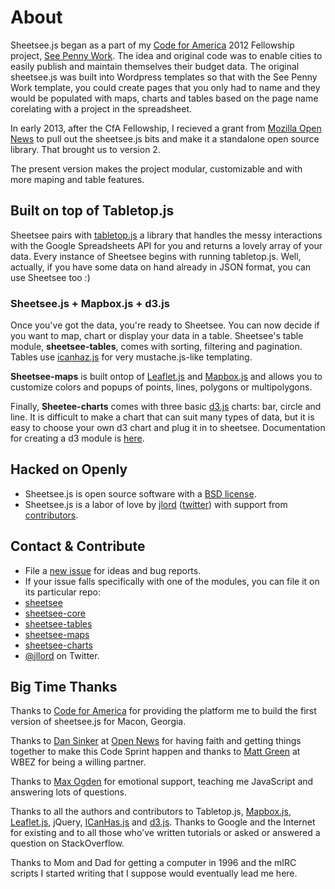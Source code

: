 # About

Sheetsee.js began as a part of my [Code for America](http://www.codeforamerica.org) 2012 Fellowship project, [See Penny Work](http://www.seepennywork.in). The idea and original code was to enable cities to easily publish and maintain themselves their budget data. The original sheetsee.js was built into Wordpress templates so that with the See Penny Work template, you could create pages that you only had to name and they would be populated with maps, charts and tables based on the page name corelating with a project in the spreadsheet.

In early 2013, after the CfA Fellowship, I recieved a grant from [Mozilla Open News](http://opennews.org/) to pull out the sheetsee.js bits and make it a standalone open source library. That brought us to version 2.

The present version makes the project modular, customizable and with more maping and table features.

## Built on top of Tabletop.js
Sheetsee pairs with [tabletop.js](https://github.com/jsoma/tabletop) a library that handles the messy interactions with the Google Spreadsheets API for you and returns a lovely array of your data. Every instance of Sheetsee begins with running tabletop.js. Well, actually, if you have some data on hand already in JSON format, you can use Sheetsee too :)

### Sheetsee.js + Mapbox.js + d3.js
Once you've got the data, you're ready to Sheetsee. You can now decide if you want to map, chart or display your data in a table. Sheetsee's table module, **sheetsee-tables**, comes with sorting, filtering and pagination. Tables use [icanhaz.js](http://www.icanhazjs.com) for very mustache.js-like templating. 

**Sheetsee-maps** is built ontop of [Leaflet.js](http://leafletjs.com/) and [Mapbox.js](https://www.mapbox.com/mapbox.js/) and allows you to customize colors and popups of points, lines, polygons or multipolygons. 

Finally, **Sheetee-charts** comes with three basic [d3.js](http://d3js.org) charts: bar, circle and line. It is difficult to make a chart that can suit many types of data, but it is easy to choose your own d3 chart and plug it in to sheetsee. Documentation for creating a d3 module is [here](docs/custom-chart.md).

## Hacked on Openly
- Sheetsee.js is open source software with a [BSD license](docs/license.md).
- Sheetsee.js is a labor of love by [jlord](http://www.github.com/jlord) ([twitter](http://www.twitter.com/jllord)) with support from [contributors](https://github.com/jlord/sheetsee.js/graphs/contributors).

## Contact & Contribute
- File a [new issue](https://github.com/jlord/sheetsee.js/issues/new) for ideas and bug reports.
- If your issue falls specifically with one of the modules, you can file it on its particular repo:
 - [sheetsee](http://www.github.com/jlord/sheetsee/issues/new)
 - [sheetsee-core](http://www.github.com/jlord/sheetsee-core/issues/new)
 - [sheetsee-tables](http://www.github.com/jlord/sheetsee-tables/issues/new)
 - [sheetsee-maps](http://www.github.com/jlord/sheetsee-maps/issues/new)
 - [sheetsee-charts](http://www.github.com/jlord/sheetsee-charts/issues/new)
- [@jllord](http://www.twitter.com/jllord) on Twitter.

## Big Time Thanks

Thanks to [Code for America](http://www.codeforamerica.org) for providing the platform me to build the first version of sheetsee.js for Macon, Georgia.

Thanks to [Dan Sinker](http://www.twitter.com/dansinker) at [Open News](http://www.mozillaopennews.org/) for having faith and getting things together to make this Code Sprint happen and thanks to [Matt Green](https://twitter.com/whatsnewmedia) at WBEZ for being a willing partner.

Thanks to [Max Ogden](http://www.twitter.com/maxogden) for emotional support, teaching me JavaScript and answering lots of questions.

Thanks to all the authors and contributors to Tabletop.js, [Mapbox.js](https://www.mapbox.com/mapbox.js/), [Leaflet.js](http://leafletjs.com/), jQuery, [ICanHas.js](http://icanhazjs.com/) and [d3.js](http://d3js.org). Thanks to Google and the Internet for existing and to all those who've written tutorials or asked or answered a question on StackOverflow.

Thanks to Mom and Dad for getting a computer in 1996 and the mIRC scripts I started writing that I suppose would eventually lead me here.
